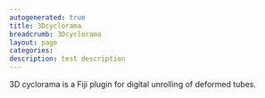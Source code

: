 ```yaml
---
autogenerated: true
title: 3Dcyclorama
breadcrumb: 3Dcyclorama
layout: page
categories: 
description: test description
---
```


3D cyclorama is a Fiji plugin for digital unrolling of deformed tubes.

<coming soon>
